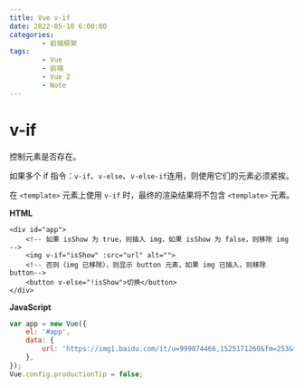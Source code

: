 ```yaml
---
title: Vue v-if
date: 2022-05-10 6:00:00
categories:
        - 前端框架
tags:
        - Vue
        - 前端
        - Vue 2
        - Note
---
```


# v-if

控制元素是否存在。

如果多个 if 指令：`v-if`、`v-else`、`v-else-if`连用，则使用它们的元素必须紧挨。

在 `<template>` 元素上使用 `v-if` 时，最终的渲染结果将不包含 `<template>` 元素。

**HTML**

```vue
<div id="app">
    <!-- 如果 isShow 为 true，则插入 img，如果 isShow 为 false，则移除 img -->
    <img v-if="isShow" :src="url" alt="">
    <!-- 否则（img 已移除），则显示 button 元素，如果 img 已插入，则移除 button-->
    <button v-else="!isShow">切换</button>
</div>
```

**JavaScript**

```js
var app = new Vue({
	el: '#app',
	data: {
		url: 'https://img1.baidu.com/it/u=999074466,1525171260&fm=253&fmt=auto&app=138&f=JPEG?w=500&h=333',
	},
});
Vue.config.productionTip = false;
```
